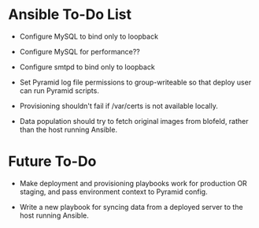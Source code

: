Ansible To-Do List
==================

- Configure MySQL to bind only to loopback
- Configure MySQL for performance??

- Configure smtpd to bind only to loopback

- Set Pyramid log file permissions to group-writeable so that deploy user can
  run Pyramid scripts.

- Provisioning shouldn't fail if /var/certs is not available locally.

- Data population should try to fetch original images from blofeld, rather than
  the host running Ansible.



Future To-Do
============

- Make deployment and provisioning playbooks work for production OR staging,
  and pass environment context to Pyramid config.

- Write a new playbook for syncing data from a deployed server to the host
  running Ansible.

